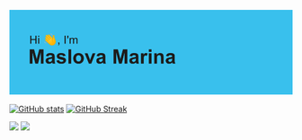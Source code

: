 ![HI HEADER](./imgs/header.png)

[![GitHub stats](https://github-readme-stats.vercel.app/api?username=mymidiii&count_private=truei&show_icons=true&theme=react)](https://github.com/anuraghazra/github-readme-stat)
[![GitHub Streak](http://github-readme-streak-stats.herokuapp.com?user=MyMiDiII&theme=react&hide_border=true&date_format=M%20j%5B%2C%20Y%5D)](https://git.io/streak-stats)

<img src="https://github-readme-stats.vercel.app/api?username=mymidiii&count_private=truei&show_icons=true&theme=react" width="425"/> <img src="http://github-readme-streak-stats.herokuapp.com?user=MyMiDiII&theme=react&hide_border=true&date_format=M%20j%5B%2C%20Y%5D" width="425"/> 
